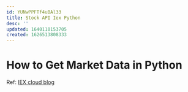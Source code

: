 ```yaml
---
id: YUNwPPFTf4uBAl33
title: Stock API Iex Python
desc: ''
updated: 1640110153705
created: 1626513808333
---
```

# How to Get Market Data in Python

Ref: [IEX cloud blog](https://iexcloud.io/community/blog/how-to-get-market-data-in-python)